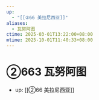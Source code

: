 ```yaml
---
up:
  - "[[②66 美拉尼西亚]]"
aliases:
  - 瓦努阿图
ctime: 2025-03-01T13:22:00+08:00
mtime: 2025-10-01T11:40:33+08:00
---
```


# ②663 瓦努阿图

- up: [[②66 美拉尼西亚]]
